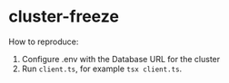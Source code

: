 # cluster-freeze

How to reproduce:
1. Configure .env with the Database URL for the cluster
2. Run `client.ts`, for example `tsx client.ts`.